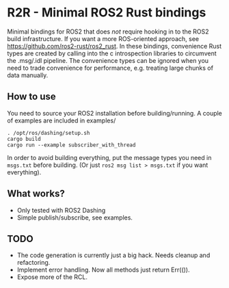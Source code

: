 R2R - Minimal ROS2 Rust bindings
=============

Minimal bindings for ROS2 that does *not* require hooking in to the ROS2 build infrastructure. If you want a more ROS-oriented approach, see <https://github.com/ros2-rust/ros2_rust>. In these bindings, convenience Rust types are created by calling into the c introspection libraries to circumvent the .msg/.idl pipeline. The convenience types can be ignored when you need to trade convenience for performance, e.g. treating large chunks of data manually.

How to use
------------
You need to source your ROS2 installation before building/running. A couple of examples are included in examples/
```
. /opt/ros/dashing/setup.sh
cargo build
cargo run --example subscriber_with_thread
```
In order to avoid building everything, put the message types you need in `msgs.txt` before building. (Or just `ros2 msg list > msgs.txt` if you want everything).

What works?
--------
- Only tested with ROS2 Dashing
- Simple publish/subscribe, see examples.

TODO
------------
- The code generation is currently just a big hack. Needs cleanup and refactoring.
- Implement error handling. Now all methods just return Err(()).
- Expose more of the RCL. 


